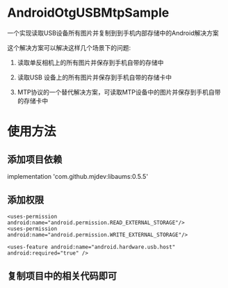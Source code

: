 # AndroidOtgUSBMtpSample
一个实现读取USB设备所有图片并复制到到手机内部存储中的Android解决方案

这个解决方案可以解决这样几个场景下的问题:

1. 读取单反相机上的所有图片并保存到手机自带的存储中

2. 读取USB 设备上的所有图片并保存到手机自带的存储卡中

3. MTP协议的一个替代解决方案，可读取MTP设备中的图片并保存到手机自带的存储卡中

# 使用方法

## 添加项目依赖

  implementation 'com.github.mjdev:libaums:0.5.5'

## 添加权限

  <!-- USB 读写权限 -->
    <uses-permission android:name="android.permission.READ_EXTERNAL_STORAGE"/>
    <uses-permission android:name="android.permission.WRITE_EXTERNAL_STORAGE"/>

   <!-- 部分手机上是没有otg的所以需要加入特性-->
    <uses-feature android:name="android.hardware.usb.host" android:required="true" />
  
 ## 复制项目中的相关代码即可
    

